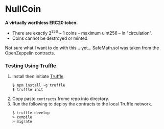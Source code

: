 # NullCoin

**A virtually worthless ERC20 token.**
* There are exactly $2^{256} - 1$ coins &ndash; maximum uint256 &ndash; in "circulation".
* Coins cannot be destroyed or minted.

Not sure what I want to do with this... yet...
SafeMath.sol was taken from the OpenZeppelin contracts.

### Testing Using Truffle

1. Install then initiate <a href="https://www.trufflesuite.com/">Truffle</a>.
    ```
    $ npm install -g truffle
    $ truffle init
    ```
2. Copy paste ```contracts``` frome repo into directory.
3. Run the following to deploy the contracts to the local Truffle network.
   ```
   $ truffle develop
   > compile
   > migrate
   ```
